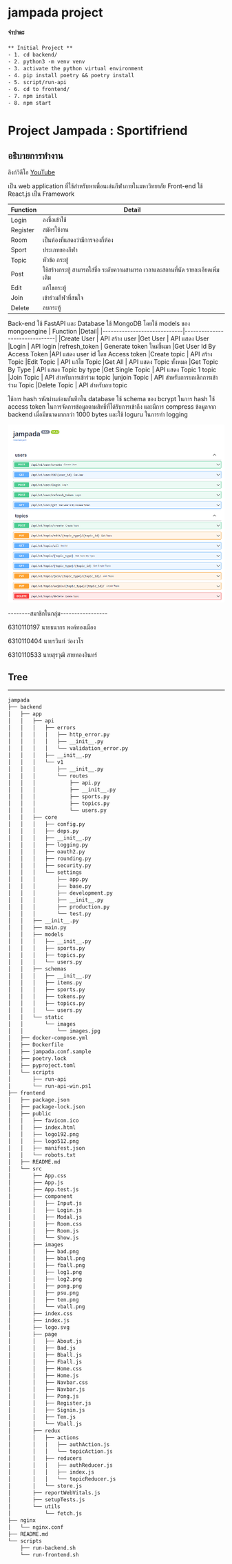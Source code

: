 # jampada project

#### จำปาดะ

```
** Initial Project **
- 1. cd backend/
- 2. python3 -m venv venv 
- 3. activate the python virtual environment
- 4. pip install poetry && poetry install
- 5. script/run-api
- 6. cd to frontend/
- 7. npm install
- 8. npm start
```

# Project Jampada : Sportifriend

## อธิบายการทำงาน

ลิงก์วิดีโอ [YouTube](https://youtu.be/tKEqlfiVa0k)

เป็น web application ที่ใช้สำหรับหาเพื่อนเล่นกีฬาภายในมหาวิทยาลัย
Front-end ใช้ React.js เป็น Framework

|Function                |   Detail                 |
|----------------|-------------------------------|
|Login           |          ลงชื่อเข้าใช้    |
|Register        |สมัครใช้งาน
|Room            |เป็นห้องที่แสดงว่ามีการจองกี่ห้อง
|Sport           |ประเภทของกีฬา
|Topic           |หัวข้อ กระทู้
|Post            |ใช้สร้างกระทู้ สามารถใส่ชื่อ ระดับความสามารถ เวลาและสถานที่นัด รายละเอียดเพิ่มเติม
|Edit            |แก้ไขกระทู้
|Join            |เข้าร่วมกีฬาที่สนใจ
|Delete          |ลบกระทู้

Back-end ใช้ FastAPI และ Database ใช้ MongoDB โดยใช้ models ของ mongoengine
|       Function           |Detail|
|-----------------------------|-------------------------------|
|Create User                  | API สร้าง user
|Get User                     | API แสดง User
|Login                        | API login
|refresh_token                | Generate token ใหม่ขึ้นมา
|Get User Id By Access Token  |API แสดง user id โดย Access token
|Create topic                 |  API สร้าง Topic
|Edit Topic                   | API แก้ไข Topic
|Get All                      | API แสดง Topic ทั้งหมด
|Get Topic By Type            | API แสดง Topic by type
|Get Single Topic             | API แสดง Topic 1 topic
|Join Topic                   |  API สำหรับการเข้าร่วม topic
|unjoin Topic                 | API สำหรับการยกเลิกการเข้าร่วม Topic
|Delete Topic                 | API สำหรับลบ topic

ใช้การ hash รหัสผ่านก่อนบันทึกใน database ใช้ schema ของ bcrypt ในการ hash ใช้ access token ในการจัดการข้อมูลตามสิทธิ์ที่ได้รับการเข้าถึง และมีการ compress ข้อมูลจาก backend เมื่อมีขนาดมากกว่า 1000 bytes และใช้ loguru ในการทำ logging

![API](imgs/API.png)

--------สมาชิกในกลุ่ม-----------------

6310110197 นายธนากร พงค์ทองเมือง

6310110404 นายรวินท์ ว่องวโร

6310110533 นายสุรวุฒิ สายทองอินทร์

## Tree

-------

```
jampada
├── backend
│   ├── app
│   │   ├── api
│   │   │   ├── errors
│   │   │   │   ├── http_error.py
│   │   │   │   ├── __init__.py
│   │   │   │   └── validation_error.py
│   │   │   ├── __init__.py
│   │   │   └── v1
│   │   │       ├── __init__.py
│   │   │       └── routes
│   │   │           ├── api.py
│   │   │           ├── __init__.py
│   │   │           ├── sports.py
│   │   │           ├── topics.py
│   │   │           └── users.py
│   │   ├── core
│   │   │   ├── config.py
│   │   │   ├── deps.py
│   │   │   ├── __init__.py
│   │   │   ├── logging.py
│   │   │   ├── oauth2.py
│   │   │   ├── rounding.py
│   │   │   ├── security.py
│   │   │   └── settings
│   │   │       ├── app.py
│   │   │       ├── base.py
│   │   │       ├── development.py
│   │   │       ├── __init__.py
│   │   │       ├── production.py
│   │   │       └── test.py
│   │   ├── __init__.py
│   │   ├── main.py
│   │   ├── models
│   │   │   ├── __init__.py
│   │   │   ├── sports.py
│   │   │   ├── topics.py
│   │   │   └── users.py
│   │   ├── schemas
│   │   │   ├── __init__.py
│   │   │   ├── items.py
│   │   │   ├── sports.py
│   │   │   ├── tokens.py
│   │   │   ├── topics.py
│   │   │   └── users.py
│   │   └── static
│   │       └── images
│   │           └── images.jpg
│   ├── docker-compose.yml
│   ├── Dockerfile
│   ├── jampada.conf.sample
│   ├── poetry.lock
│   ├── pyproject.toml
│   └── scripts
│       ├── run-api
│       └── run-api-win.ps1
├── frontend
│   ├── package.json
│   ├── package-lock.json
│   ├── public
│   │   ├── favicon.ico
│   │   ├── index.html
│   │   ├── logo192.png
│   │   ├── logo512.png
│   │   ├── manifest.json
│   │   └── robots.txt
│   ├── README.md
│   └── src
│       ├── App.css
│       ├── App.js
│       ├── App.test.js
│       ├── component
│       │   ├── Input.js
│       │   ├── Login.js
│       │   ├── Modal.js
│       │   ├── Room.css
│       │   ├── Room.js
│       │   └── Show.js
│       ├── images
│       │   ├── bad.png
│       │   ├── bball.png
│       │   ├── fball.png
│       │   ├── log1.png
│       │   ├── log2.png
│       │   ├── pong.png
│       │   ├── psu.png
│       │   ├── ten.png
│       │   └── vball.png
│       ├── index.css
│       ├── index.js
│       ├── logo.svg
│       ├── page
│       │   ├── About.js
│       │   ├── Bad.js
│       │   ├── Bball.js
│       │   ├── Fball.js
│       │   ├── Home.css
│       │   ├── Home.js
│       │   ├── Navbar.css
│       │   ├── Navbar.js
│       │   ├── Pong.js
│       │   ├── Register.js
│       │   ├── Signin.js
│       │   ├── Ten.js
│       │   └── Vball.js
│       ├── redux
│       │   ├── actions
│       │   │   ├── authAction.js
│       │   │   └── topicAction.js
│       │   ├── reducers
│       │   │   ├── authReducer.js
│       │   │   ├── index.js
│       │   │   └── topicReducer.js
│       │   └── store.js
│       ├── reportWebVitals.js
│       ├── setupTests.js
│       └── utils
│           └── fetch.js
├── nginx
│   └── nginx.conf
├── README.md
└── scripts
    ├── run-backend.sh
    └── run-frontend.sh
```
